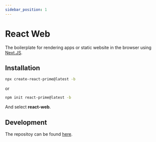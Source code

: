 ```yaml
---
sidebar_position: 1
---
```


# React Web

The boilerplate for rendering apps or static website in the browser using [Next.JS](https://nextjs.org/).

## Installation

```bash
npx create-react-prime@latest -b
```

or

```bash
npm init react-prime@latest -b
```

And select **react-web**.

## Development

The repositoy can be found [here](https://github.com/LabelA/prime-monorepo/tree/main/boilerplates/react-web).
